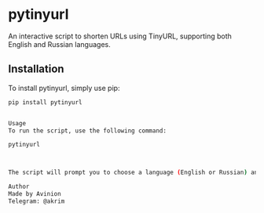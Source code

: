 # pytinyurl

An interactive script to shorten URLs using TinyURL, supporting both English and Russian languages.

## Installation

To install pytinyurl, simply use pip:

```sh
pip install pytinyurl


Usage
To run the script, use the following command:

pytinyurl



The script will prompt you to choose a language (English or Russian) and then allow you to input URLs to shorten. You can continue to shorten URLs until you choose to exit.

Author
Made by Avinion
Telegram: @akrim